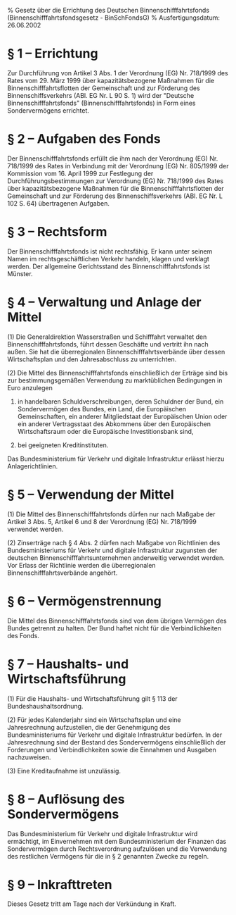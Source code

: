 % Gesetz über die Errichtung des Deutschen Binnenschifffahrtsfonds  (Binnenschifffahrtsfondsgesetz - BinSchFondsG)
% Ausfertigungsdatum: 26.06.2002
 
# § 1 – Errichtung

Zur Durchführung von Artikel 3 Abs. 1 der Verordnung (EG) Nr. 718/1999 des Rates vom 29. März 1999 über kapazitätsbezogene Maßnahmen für die Binnenschifffahrtsflotten der Gemeinschaft und zur Förderung des Binnenschiffsverkehrs (ABl. EG Nr. L 90 S. 1) wird der "Deutsche Binnenschifffahrtsfonds" (Binnenschifffahrtsfonds) in Form eines Sondervermögens errichtet.

# § 2 – Aufgaben des Fonds

Der Binnenschifffahrtsfonds erfüllt die ihm nach der Verordnung (EG) Nr. 718/1999 des Rates in Verbindung mit der Verordnung (EG) Nr. 805/1999 der Kommission vom 16. April 1999 zur Festlegung der Durchführungsbestimmungen zur Verordnung (EG) Nr. 718/1999 des Rates über kapazitätsbezogene Maßnahmen für die Binnenschifffahrtsflotten der Gemeinschaft und zur Förderung des Binnenschiffsverkehrs (ABl. EG Nr. L 102 S. 64) übertragenen Aufgaben.

# § 3 – Rechtsform

Der Binnenschifffahrtsfonds ist nicht rechtsfähig. Er kann unter seinem Namen im rechtsgeschäftlichen Verkehr handeln, klagen und verklagt werden. Der allgemeine Gerichtsstand des Binnenschifffahrtsfonds ist Münster.

# § 4 – Verwaltung und Anlage der Mittel

(1) Die Generaldirektion Wasserstraßen und Schifffahrt verwaltet den Binnenschifffahrtsfonds, führt dessen Geschäfte und vertritt ihn nach außen. Sie hat die überregionalen Binnenschifffahrtsverbände über dessen Wirtschaftsplan und den Jahresabschluss zu unterrichten.

(2) Die Mittel des Binnenschifffahrtsfonds einschließlich der Erträge sind bis zur bestimmungsgemäßen Verwendung zu marktüblichen Bedingungen in Euro anzulegen

1. in handelbaren Schuldverschreibungen, deren Schuldner der Bund, ein Sondervermögen des Bundes, ein Land, die Europäischen Gemeinschaften, ein anderer Mitgliedstaat der Europäischen Union oder ein anderer Vertragsstaat des Abkommens über den Europäischen Wirtschaftsraum oder die Europäische Investitionsbank sind,

2. bei geeigneten Kreditinstituten.

Das Bundesministerium für Verkehr und digitale Infrastruktur erlässt hierzu Anlagerichtlinien.

# § 5 – Verwendung der Mittel

(1) Die Mittel des Binnenschifffahrtsfonds dürfen nur nach Maßgabe der Artikel 3 Abs. 5, Artikel 6 und 8 der Verordnung (EG) Nr. 718/1999 verwendet werden.

(2) Zinserträge nach § 4 Abs. 2 dürfen nach Maßgabe von Richtlinien des Bundesministeriums für Verkehr und digitale Infrastruktur zugunsten der deutschen Binnenschifffahrtsunternehmen anderweitig verwendet werden. Vor Erlass der Richtlinie werden die überregionalen Binnenschifffahrtsverbände angehört.

# § 6 – Vermögenstrennung

Die Mittel des Binnenschifffahrtsfonds sind von dem übrigen Vermögen des Bundes getrennt zu halten. Der Bund haftet nicht für die Verbindlichkeiten des Fonds.

# § 7 – Haushalts- und Wirtschaftsführung

(1) Für die Haushalts- und Wirtschaftsführung gilt § 113 der Bundeshaushaltsordnung.

(2) Für jedes Kalenderjahr sind ein Wirtschaftsplan und eine Jahresrechnung aufzustellen, die der Genehmigung des Bundesministeriums für Verkehr und digitale Infrastruktur bedürfen. In der Jahresrechnung sind der Bestand des Sondervermögens einschließlich der Forderungen und Verbindlichkeiten sowie die Einnahmen und Ausgaben nachzuweisen.

(3) Eine Kreditaufnahme ist unzulässig.

# § 8 – Auflösung des Sondervermögens

Das Bundesministerium für Verkehr und digitale Infrastruktur wird ermächtigt, im Einvernehmen mit dem Bundesministerium der Finanzen das Sondervermögen durch Rechtsverordnung aufzulösen und die Verwendung des restlichen Vermögens für die in § 2 genannten Zwecke zu regeln.

# § 9 – Inkrafttreten

Dieses Gesetz tritt am Tage nach der Verkündung in Kraft.
